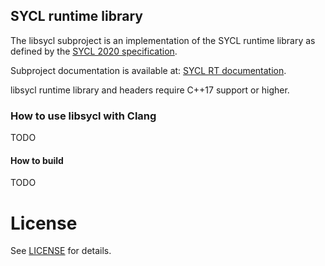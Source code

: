 ## SYCL runtime library

The libsycl subproject is an implementation of the SYCL runtime library as defined by the
[SYCL 2020 specification](https://registry.khronos.org/SYCL/specs/sycl-2020/html/sycl-2020.html).

Subproject documentation is available at: [SYCL RT documentation](./docs).

libsycl runtime library and headers require C++17 support or higher.

### How to use libsycl with Clang

TODO

#### How to build

TODO

# License

See [LICENSE](./LICENSE.TXT) for details.

